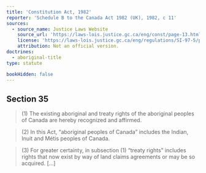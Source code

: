 ```yaml
---
title: 'Constitution Act, 1982'
reporter: 'Schedule B to the Canada Act 1982 (UK), 1982, c 11'
sources:
  - source_name: Justice Laws Website
    source_url: 'https://laws-lois.justice.gc.ca/eng/const/page-13.html#h-53'
    license: 'https://laws-lois.justice.gc.ca/eng/regulations/SI-97-5/page-1.html'
    attribution: Not an official version.
doctrines:
  - aboriginal-title
type: statute

bookHidden: false
---
```


## Section 35

>(1) The existing aboriginal and treaty rights of the aboriginal peoples of Canada are hereby recognized and affirmed.

> (2) In this Act, “aboriginal peoples of Canada” includes the Indian, Inuit and Métis peoples of Canada.

> (3) For greater certainty, in subsection (1) “treaty rights” includes rights that now exist by way of land claims agreements or may be so acquired. […]
